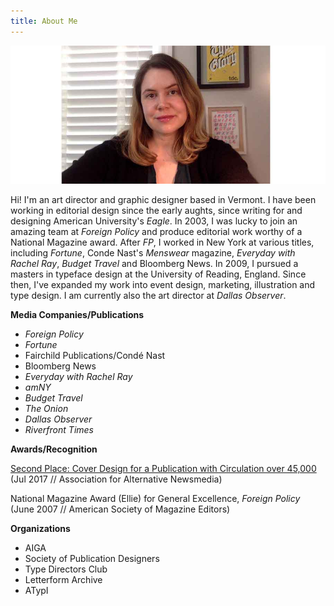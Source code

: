 ```yaml
---
title: About Me
---
```

![](/images/blogimages/About/schumacherheadshot.jpg)

Hi! I'm an art director and graphic designer based in Vermont. I have been working in editorial design since the early aughts, since writing for and designing American University's *Eagle*. In 2003, I was lucky to join an amazing team at *Foreign Policy* and produce editorial work worthy of a National Magazine award. After *FP*, I worked in New York at various titles, including *Fortune*, Conde Nast's *Menswear* magazine, *Everyday with Rachel Ray*, *Budget Travel* and Bloomberg News. In 2009, I pursued a masters in typeface design at the University of Reading, England. Since then, I've expanded my work into event design, marketing, illustration and type design. I am currently also the art director at *Dallas Observer*.


__Media Companies/Publications__
+ *Foreign Policy*
+ *Fortune*
+ Fairchild Publications/Condé Nast
+ Bloomberg News
+ *Everyday with Rachel Ray*
+ *amNY*
+ *Budget Travel*
+ *The Onion*
+ *Dallas Observer*
+ *Riverfront Times*

__Awards/Recognition__

[Second Place: Cover Design for a Publication with Circulation over 45,000](http://aan.org/aan/2017-aan-awards-winners-announced/) (Jul 2017 // Association for Alternative Newsmedia)

National Magazine Award (Ellie) for General Excellence, *Foreign Policy*
(June 2007 // American Society of Magazine Editors)

__Organizations__

+ AIGA
+ Society of Publication Designers
+ Type Directors Club
+ Letterform Archive
+ ATypI